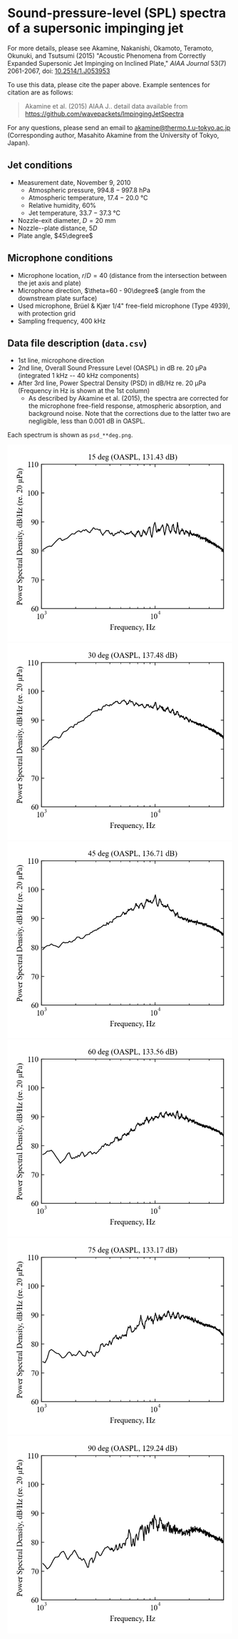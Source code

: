 # Sound-pressure-level (SPL) spectra of a supersonic impinging jet

For more details, please see Akamine, Nakanishi, Okamoto, Teramoto, Okunuki, and Tsutsumi (2015) "Acoustic Phenomena from Correctly Expanded Supersonic Jet Impinging on Inclined Plate," *AIAA Journal* 53(7) 2061-2067, doi: [10.2514/1.J053953](https://doi.org/10.2514/1.J053953)

To use this data, please cite the paper above. Example sentences for citation are as follows:

> Akamine et al. (2015) AIAA J.. detail data available from https://github.com/wavepackets/ImpingingJetSpectra

For any questions, please send an email to akamine@thermo.t.u-tokyo.ac.jp (Corresponding author, Masahito Akamine from the University of Tokyo, Japan).


## Jet conditions
- Measurement date, November 9, 2010
	- Atmospheric pressure, $994.8 - 997.8$ hPa
	- Atmospheric temperature, $17.4 - 20.0$ ℃
	- Relative humidity, $60$%
	- Jet temperature, $33.7-37.3$ ℃
- Nozzle-exit diameter, $D = 20$ mm
- Nozzle--plate distance, $5D$
- Plate angle, $45\degree$

## Microphone conditions
- Microphone location, $r/D=40$ (distance from the intersection between the jet axis and plate)
- Microphone direction, $\theta=60 - 90\degree$ (angle from the downstream plate surface)
- Used microphone, Brüel & Kjær 1/4" free-field microphone (Type 4939), with protection grid
- Sampling frequency, 400 kHz

## Data file description (`data.csv`)
- 1st line, microphone direction
- 2nd line, Overall Sound Pressure Level (OASPL) in dB re. 20 µPa (integrated 1 kHz -- 40 kHz components)
- After 3rd line, Power Spectral Density (PSD) in dB/Hz re. 20 µPa (Frequency in Hz is shown at the 1st column)
	- As described by Akamine et al. (2015), the spectra are corrected for the microphone free-field response, atmospheric absorption, and background noise. Note that the corrections due to the latter two are negligible, less than 0.001 dB in OASPL.

Each spectrum is shown as `psd_**deg.png`.

![PSD (15deg)](psd_15deg.png)
![PSD (30deg)](psd_30deg.png)
![PSD (45deg)](psd_45deg.png)
![PSD (60deg)](psd_60deg.png)
![PSD (75deg)](psd_75deg.png)
![PSD (90deg)](psd_90deg.png)